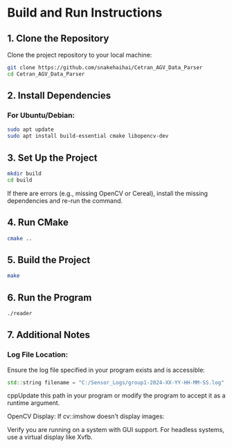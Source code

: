 # Build and Run Instructions

## 1. Clone the Repository
Clone the project repository to your local machine:
```bash
git clone https://github.com/snakehaihai/Cetran_AGV_Data_Parser
cd Cetran_AGV_Data_Parser
```

## 2. Install Dependencies

### For Ubuntu/Debian:
```bash
sudo apt update
sudo apt install build-essential cmake libopencv-dev
```

## 3. Set Up the Project
```bash
mkdir build
cd build
```

If there are errors (e.g., missing OpenCV or Cereal), install the missing dependencies and re-run the command.


## 4. Run CMake
```bash
cmake ..
```

## 5. Build the Project
```bash
make
```
## 6. Run the Program
```bash
./reader
```

## 7. Additional Notes

### Log File Location:
Ensure the log file specified in your program exists and is accessible:
```cpp
std::string filename = "C:/Sensor_Logs/group1-2024-XX-YY-HH-MM-SS.log";
```


cppUpdate this path in your program or modify the program to accept it as a runtime argument.

OpenCV Display:
If cv::imshow doesn’t display images:

Verify you are running on a system with GUI support.
For headless systems, use a virtual display like Xvfb.
